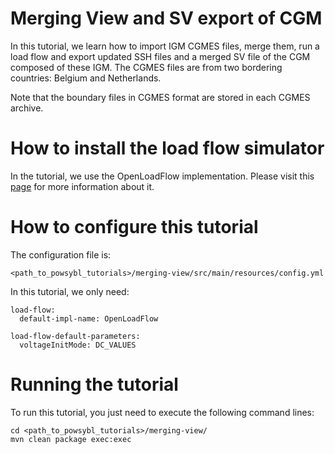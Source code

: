 # Merging View and SV export of CGM

In this tutorial, we learn how to import IGM CGMES files, merge them, run a load flow and export updated SSH files and a merged SV file of the CGM composed of these IGM. The CGMES files are from two bordering countries: Belgium and Netherlands.

Note that the boundary files in CGMES format are stored in each CGMES archive.

# How to install the load flow simulator  
In the tutorial, we use the OpenLoadFlow implementation. Please visit this [page](https://www.powsybl.org/pages/documentation/simulation/powerflow/openlf.html) for more information about it.

# How to configure this tutorial
The configuration file is:
```
<path_to_powsybl_tutorials>/merging-view/src/main/resources/config.yml
```
In this tutorial, we only need:
```
load-flow:
  default-impl-name: OpenLoadFlow

load-flow-default-parameters:
  voltageInitMode: DC_VALUES
```

# Running the tutorial
To run this tutorial, you just need to execute the following command lines:
```
cd <path_to_powsybl_tutorials>/merging-view/
mvn clean package exec:exec
```
